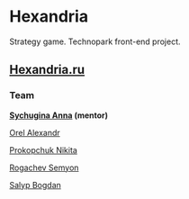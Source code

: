 # Hexandria
Strategy game. Technopark front-end project.

## [Hexandria.ru](https://hexandria.ru/)

### Team
__[Sychugina Anna](https://github.com/sychuginaanna) (mentor)__

[Orel Alexandr](https://github.com/aorel)

[Prokopchuk Nikita](https://github.com/Intaco)

[Rogachev Semyon](https://github.com/Metalluga)

[Salyp Bogdan](https://github.com/trntga)
